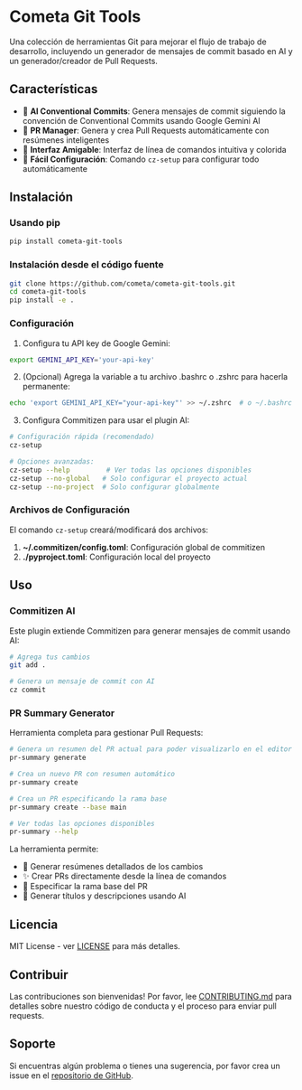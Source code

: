 # Cometa Git Tools

Una colección de herramientas Git para mejorar el flujo de trabajo de desarrollo, incluyendo un generador de mensajes de commit basado en AI y un generador/creador de Pull Requests.

## Características

- 🤖 **AI Conventional Commits**: Genera mensajes de commit siguiendo la convención de Conventional Commits usando Google Gemini AI
- 📝 **PR Manager**: Genera y crea Pull Requests automáticamente con resúmenes inteligentes
- 🎨 **Interfaz Amigable**: Interfaz de línea de comandos intuitiva y colorida
- 🔧 **Fácil Configuración**: Comando `cz-setup` para configurar todo automáticamente

## Instalación

### Usando pip

```bash
pip install cometa-git-tools
```

### Instalación desde el código fuente

```bash
git clone https://github.com/cometa/cometa-git-tools.git
cd cometa-git-tools
pip install -e .
```

### Configuración

1. Configura tu API key de Google Gemini:
```bash
export GEMINI_API_KEY='your-api-key'
```

2. (Opcional) Agrega la variable a tu archivo .bashrc o .zshrc para hacerla permanente:
```bash
echo 'export GEMINI_API_KEY="your-api-key"' >> ~/.zshrc  # o ~/.bashrc
```

3. Configura Commitizen para usar el plugin AI:
```bash
# Configuración rápida (recomendado)
cz-setup

# Opciones avanzadas:
cz-setup --help         # Ver todas las opciones disponibles
cz-setup --no-global   # Solo configurar el proyecto actual
cz-setup --no-project  # Solo configurar globalmente
```

### Archivos de Configuración

El comando `cz-setup` creará/modificará dos archivos:

1. **~/.commitizen/config.toml**: Configuración global de commitizen
2. **./pyproject.toml**: Configuración local del proyecto

## Uso

### Commitizen AI

Este plugin extiende Commitizen para generar mensajes de commit usando AI:

```bash
# Agrega tus cambios
git add .

# Genera un mensaje de commit con AI
cz commit
```

### PR Summary Generator

Herramienta completa para gestionar Pull Requests:

```bash
# Genera un resumen del PR actual para poder visualizarlo en el editor de texto
pr-summary generate

# Crea un nuevo PR con resumen automático
pr-summary create

# Crea un PR especificando la rama base
pr-summary create --base main

# Ver todas las opciones disponibles
pr-summary --help
```

La herramienta permite:
- 📝 Generar resúmenes detallados de los cambios
- ✨ Crear PRs directamente desde la línea de comandos
- 🔄 Especificar la rama base del PR
- 🤖 Generar títulos y descripciones usando AI

## Licencia

MIT License - ver [LICENSE](LICENSE) para más detalles.

## Contribuir

Las contribuciones son bienvenidas! Por favor, lee [CONTRIBUTING.md](CONTRIBUTING.md) para detalles sobre nuestro código de conducta y el proceso para enviar pull requests.

## Soporte

Si encuentras algún problema o tienes una sugerencia, por favor crea un issue en el [repositorio de GitHub](https://github.com/cometa/cometa-git-tools/issues). 